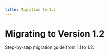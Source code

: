 ```yaml
---
title: Migration to 1.2
---
```


# Migrating to Version 1.2

Step-by-step migration guide from 1.1 to 1.2.